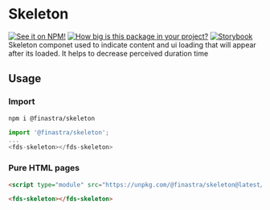 # Skeleton

[![See it on NPM!](https://img.shields.io/npm/v/@finastra/skeleton?style=for-the-badge)](https://www.npmjs.com/package/@finastra/skeleton)
[![How big is this package in your project?](https://img.shields.io/bundlephobia/minzip/@finastra/skeleton?style=for-the-badge)](https://bundlephobia.com/result?p=@finastra/skeleton')
[![Storybook](https://shields.io/badge/-Play%20with%20this%20web%20component-2a0481?logo=storybook&style=for-the-badge)](https://finastra.github.io/finastra-design-system/?path=/story/components-skeleton--default)
Skeleton componet used to indicate content and ui loading that will appear after its loaded. It helps to decrease perceived duration time

## Usage

### Import

```
npm i @finastra/skeleton
```

```ts
import '@finastra/skeleton';
...
<fds-skeleton></fds-skeleton>
```

### Pure HTML pages

```html
<script type="module" src="https://unpkg.com/@finastra/skeleton@latest/dist/src/skeleton.js?module"></script>

<fds-skeleton></fds-skeleton>
```
